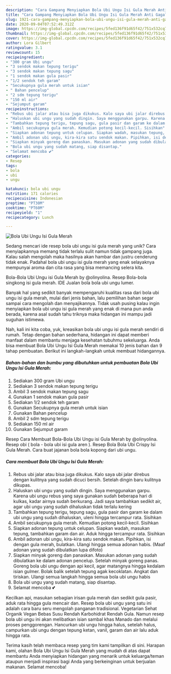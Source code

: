 ```yaml
---
description: "Cara Gampang Menyiapkan Bola Ubi Ungu Isi Gula Merah Anti Gagal"
title: "Cara Gampang Menyiapkan Bola Ubi Ungu Isi Gula Merah Anti Gagal"
slug: 1921-cara-gampang-menyiapkan-bola-ubi-ungu-isi-gula-merah-anti-gagal
date: 2020-09-04T07:52:49.312Z
image: https://img-global.cpcdn.com/recipes/5fed136f91d65f42/751x532cq70/bola-ubi-ungu-isi-gula-merah-foto-resep-utama.jpg
thumbnail: https://img-global.cpcdn.com/recipes/5fed136f91d65f42/751x532cq70/bola-ubi-ungu-isi-gula-merah-foto-resep-utama.jpg
cover: https://img-global.cpcdn.com/recipes/5fed136f91d65f42/751x532cq70/bola-ubi-ungu-isi-gula-merah-foto-resep-utama.jpg
author: Lora Gilbert
ratingvalue: 3.1
reviewcount: 15
recipeingredient:
- "300 gram Ubi ungu"
- "3 sendok makan tepung terigu"
- "3 sendok makan tepung sagu"
- "1 sendok makan gula pasir"
- "1/2 sendok teh garam"
- "Secukupnya gula merah untuk isian"
- " Bahan pencelup"
- "2 sdm tepung terigu"
- "150 ml air"
- "Sejumput garam"
recipeinstructions:
- "Rebus ubi jalar atau bisa juga dikukus. Kalo saya ubi jalar direbus dengan kulitnya yang sudah dicuci bersih. Setelah dingin baru kulitnya dikupas."
- "Haluskan ubi ungu yang sudah dingin. Saya menggunakan garpu. Karena ubi ungu rebus yang saya gunakan sudah beberapa hari di kulkas, kadar airnya sudah berkurang. Jadi saya tambahkan sedikit air, agar ubi ungu yang sudah dihaluskan tidak terlalu kering"
- "Tambahkan tepung terigu, tepung sagu, gula pasir dan garam ke dalam ubi ungu yang sudah dihaluskan, uleni hingga tercampur rata. Sisihkan"
- "Ambil secukupnya gula merah. Kemudian potong kecil-kecil. Sisihkan"
- "Siapkan adonan tepung untuk celupan. Siapkan wadah, masukan tepung, tambahkan garam dan air. Aduk hingga tercampur rata. Sisihkan"
- "Ambil adonan ubi ungu, kira-kira satu sendok makan. Pipihkan, isi dengan gula merah, bulatkan. Ulangi hingga semua adonan habis. (Maaf adonan yang sudah dibulatkan lupa difoto)"
- "Siapkan minyak goreng dan panaskan. Masukan adonan yang sudah dibulatkan ke dalam adonan pencelup. Setelah minyak goreng panas. Goreng bola ubi ungu dengan api kecil, agar matangnya hingga kedalam isian gulmer. Bolak balik setelah tepung agak kecoklatan. Angkat dan tiriskan. Ulangi semua langkah hingga semua bola ubi ungu habis"
- "Bola ubi ungu yang sudah matang, siap disantap."
- "Selamat mencoba 💕"
categories:
- Resep
tags:
- bola
- ubi
- ungu

katakunci: bola ubi ungu 
nutrition: 171 calories
recipecuisine: Indonesian
preptime: "PT30M"
cooktime: "PT60M"
recipeyield: "1"
recipecategory: Lunch

---
```



![Bola Ubi Ungu Isi Gula Merah](https://img-global.cpcdn.com/recipes/5fed136f91d65f42/751x532cq70/bola-ubi-ungu-isi-gula-merah-foto-resep-utama.jpg)

Sedang mencari ide resep bola ubi ungu isi gula merah yang unik? Cara menyiapkannya memang tidak terlalu sulit namun tidak gampang juga. Kalau salah mengolah maka hasilnya akan hambar dan justru cenderung tidak enak. Padahal bola ubi ungu isi gula merah yang enak selayaknya mempunyai aroma dan cita rasa yang bisa memancing selera kita.

Bola-Bola Ubi Ungu isi Gula Merah by @olinyolina. Resep Bola-bola singkong isi gula merah. IDE Jualan bola bola ubi ungu lumer.

Banyak hal yang sedikit banyak mempengaruhi kualitas rasa dari bola ubi ungu isi gula merah, mulai dari jenis bahan, lalu pemilihan bahan segar sampai cara mengolah dan menyajikannya. Tidak usah pusing kalau ingin menyiapkan bola ubi ungu isi gula merah yang enak di mana pun anda berada, karena asal sudah tahu triknya maka hidangan ini mampu jadi suguhan istimewa.


Nah, kali ini kita coba, yuk, kreasikan bola ubi ungu isi gula merah sendiri di rumah. Tetap dengan bahan sederhana, hidangan ini dapat memberi manfaat dalam membantu menjaga kesehatan tubuhmu sekeluarga. Anda bisa membuat Bola Ubi Ungu Isi Gula Merah memakai 10 jenis bahan dan 9 tahap pembuatan. Berikut ini langkah-langkah untuk membuat hidangannya.

<!--inarticleads1-->

##### Bahan-bahan dan bumbu yang dibutuhkan untuk pembuatan Bola Ubi Ungu Isi Gula Merah:

1. Sediakan 300 gram Ubi ungu
1. Sediakan 3 sendok makan tepung terigu
1. Ambil 3 sendok makan tepung sagu
1. Gunakan 1 sendok makan gula pasir
1. Sediakan 1/2 sendok teh garam
1. Gunakan Secukupnya gula merah untuk isian
1. Gunakan  Bahan pencelup
1. Ambil 2 sdm tepung terigu
1. Sediakan 150 ml air
1. Gunakan Sejumput garam


Resep Cara Membuat Bola-Bola Ubi Ungu isi Gula Merah by @olinyolina. Resep obi ( bola - bola ubi isi gula aren ). Resep Bola Bola Ubi Crispy Isi Gula Merah. Cara buat jajanan bola bola kopong dari ubi ungu. 

<!--inarticleads2-->

##### Cara membuat Bola Ubi Ungu Isi Gula Merah:

1. Rebus ubi jalar atau bisa juga dikukus. Kalo saya ubi jalar direbus dengan kulitnya yang sudah dicuci bersih. Setelah dingin baru kulitnya dikupas.
1. Haluskan ubi ungu yang sudah dingin. Saya menggunakan garpu. Karena ubi ungu rebus yang saya gunakan sudah beberapa hari di kulkas, kadar airnya sudah berkurang. Jadi saya tambahkan sedikit air, agar ubi ungu yang sudah dihaluskan tidak terlalu kering
1. Tambahkan tepung terigu, tepung sagu, gula pasir dan garam ke dalam ubi ungu yang sudah dihaluskan, uleni hingga tercampur rata. Sisihkan
1. Ambil secukupnya gula merah. Kemudian potong kecil-kecil. Sisihkan
1. Siapkan adonan tepung untuk celupan. Siapkan wadah, masukan tepung, tambahkan garam dan air. Aduk hingga tercampur rata. Sisihkan
1. Ambil adonan ubi ungu, kira-kira satu sendok makan. Pipihkan, isi dengan gula merah, bulatkan. Ulangi hingga semua adonan habis. (Maaf adonan yang sudah dibulatkan lupa difoto)
1. Siapkan minyak goreng dan panaskan. Masukan adonan yang sudah dibulatkan ke dalam adonan pencelup. Setelah minyak goreng panas. Goreng bola ubi ungu dengan api kecil, agar matangnya hingga kedalam isian gulmer. Bolak balik setelah tepung agak kecoklatan. Angkat dan tiriskan. Ulangi semua langkah hingga semua bola ubi ungu habis
1. Bola ubi ungu yang sudah matang, siap disantap.
1. Selamat mencoba 💕


Kecilkan api, masukan sebagian irisan gula merah dan sedikit gula pasir, aduk rata hingga gula mencair dan. Resep bola ubi ungu yang satu ini adalah cara baru seru mengolah panganan tradisional. Vegetarian Sehat Organik Vegan Bebas Susu Rendah Karbohidrat Rendah Gula. Namun resep bola ubi ungu ini akan melibatkan isian sambal khas Manado dan melalui proses penggorengan. Hancurkan ubi ungu hingga halus, setelah halus, campurkan ubi ungu dengan tepung ketan, vanil, garam dan air lalu aduk hingga rata. 

Terima kasih telah membaca resep yang tim kami tampilkan di sini. Harapan kami, olahan Bola Ubi Ungu Isi Gula Merah yang mudah di atas dapat membantu Anda menyiapkan hidangan yang menarik untuk keluarga/teman ataupun menjadi inspirasi bagi Anda yang berkeinginan untuk berjualan makanan. Selamat mencoba!
